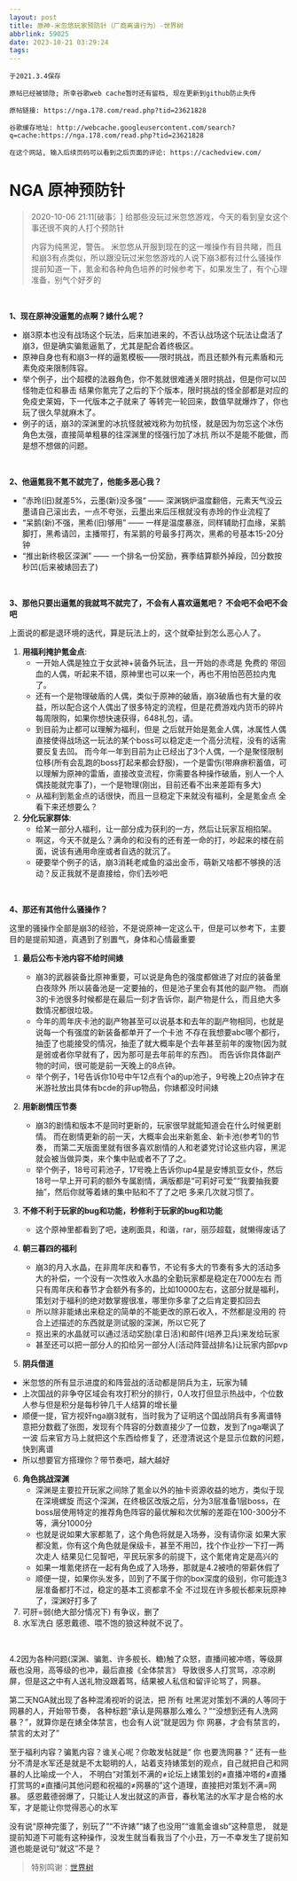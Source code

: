 ```yaml
---
layout: post
title: 原神-米忽悠玩家预防针（厂商离谱行为）-世界树
abbrlink: 59025
date: 2023-10-21 03:29:24
tags:
---
```

```
于2021.3.4保存

原帖已经被锁隐; 所幸谷歌web cache暂时还有留档, 现在更新到github防止失传

原帖链接: https://nga.178.com/read.php?tid=23621828

谷歌缓存地址: http://webcache.googleusercontent.com/search?q=cache:https://nga.178.com/read.php?tid=23621828

在这个网站, 输入后续页码可以看到之后页面的评论: https://cachedview.com/
```



# NGA 原神预防针

> 2020-10-06 21:11[破事氵] 给那些没玩过米忽悠游戏，今天的看到皇女这个事还很不爽的人打个预防针 
>
> 内容为纯黑泥，警告。 米忽悠从开服到现在的这一堆操作有目共睹，而且和崩3有点类似，所以跟没玩过米忽悠游戏的人说下崩3都有过什么骚操作 提前知道一下，氪金和各种角色培养的时候参考下，如果发生了，有个心理准备，别气个好歹的  

<br>

**1、现在原神没逼氪的点啊？婊什么呢？** 

- 崩3原本也没有战场这个玩法，后来加进来的，不否认战场这个玩法让盘活了崩3，但是确实骗氪逼氪了，尤其是配合着终极区。 
- 原神自身也有和崩3一样的逼氪模板——限时挑战，而且还额外有元素盾和元素免疫来限制阵容。
- 举个例子，出个超模的法器角色，你不氪就很难通关限时挑战，但是你可以凹怪物走位和暴击 结果你氪完了之后的下个版本，限时挑战的怪全部都是对应的免疫史莱姆，下一代版本之子就来了 等转完一轮回来，数值早就爆炸了，你也玩了很久早就麻木了。
- 例子的话，崩3的深渊里的冰抗怪就被戏称为勿抗怪，就是因为勿忘这个冰伤角色太强，直接简单粗暴的往深渊里的怪强行加了冰抗 所以不是能不能做，而是想不想做的问题。  

<br>

**2、他逼氪我不氪不就完了，他能多恶心我？** 

- ”赤玲(旧)就差5%，云墨(新)没多强“ —— 深渊锅炉温度翻倍，元素天气没云墨请自己滚出去，一点不夸张，云墨出来后压根就没有赤玲的作业流程了 
- “呆鹅(新)不强，黑希(旧)够用” —— 一样是温度暴涨，同样辅助打血缘，呆鹅脚打，黑希请凹，主播带打，有呆鹅的号最多打两次，黑希的号基本15-20分钟 
- “推出新终极区深渊” —— 一个排名一份奖励，赛季结算额外掉段，凹分数按秒凹(后来被婊回去了)  

<br>

**3、那他只要出逼氪的我就骂不就完了，不会有人喜欢逼氪吧？ 不会吧不会吧不会吧** 

上面说的都是退环境的迭代，算是玩法上的，这个就牵扯到怎么恶心人了。 

1. **用福利掩护氪金点**: 
    - 一开始人偶是独立于女武神+装备外玩法，且一开始的赤鸢是 免费的 带回血的人偶，听起来不错，原神里也可以来一个，再也不用怕芭芭拉内鬼了。 
    - 还有一个是物理破盾的人偶，类似于原神的破盾，崩3破盾也有大量的收益，所以配合这个人偶出了很多特定的流程，但是花费游戏内货币的碎片每周限购，如果你想快速获得，648礼包，请。 
    - 到目前为止都可以理解为福利，但是 之后就开始是氪金人偶，冰属性人偶直接使得战场这一玩法的某个boss可以稳定走一个高分流程，没有的话需要反复去凹。 而今年一年到目前为止已经出了3个人偶，一个是聚怪限制位移(所有会乱跑的boss打起来都会舒服)，一个是雷伤(带麻痹积蓄值，可以理解为原神的雷盾，直接改变流程，你需要各种操作破盾，别人一个人偶技能就完事了)，一个是物理(刚出，目前还看不出来差距有多大) 
    - 从福利到氪金点的话很快，而且一旦稳定下来就没有福利，全是氪金点 全看下来还想要么？ 
2. **分化玩家群体**: 
	- 给某一部分人福利，让一部分成为获利的一方，然后让玩家互相掐架。 
	- 啊这，今天不就是么？满命的和没有的还有差一命的打，吵起来的楼在前面，说该有通用命座或者自选的就沉了。 
	- 硬要举个例子的话，崩3消耗老咸鱼的溢出金币，萌新又啥都不够换的活动？反正我就不是直接给，你们去吵吧

<br>

**4、那还有其他什么骚操作？** 

这里的骚操作全部是崩3的经验，不是说原神一定这么干，但是可以参考下，主要目的是提前知道，真遇到了别置气，身体和心情最重要 

1. **最后公布卡池内容不给时间婊** 
	- 崩3的武器装备比原神重要，可以说是角色的强度都做进了对应的装备里 白夜除外 所以装备池是一定要抽的，但是池子里会有其他的副产物。 而崩3的卡池很多时候都是在最后一刻才告诉你，副产物是什么，而且绝大多数情况都很垃圾。 
	- 今年的周年庆卡池的副产物甚至可以说基本和去年的副产物相同，也就是说每一个有强度的新装备都单开了一个卡池 不存在我想要abc哪个都行，抽歪了也能接受的情况，抽歪了就大概率是个去年甚至前年的废物(因为就是弱或者你早就有了，因为那可是去年前年的东西)。 而告诉你具体副产物的时间，很可能是前一天晚上的8点钟。 
	- 举个例子，1号告诉你10号中午12点有个a的up池子，9号晚上20点钟才在米游社放出具体有bcde的非up物品，你婊都没时间婊 

2. **用新剧情压节奏** 
	- 崩3的剧情和版本不是同时更新的，玩家很早就能知道会在什么时候更剧情。 而在剧情更新的前一天，大概率会出来新氪金、新卡池(参考1)的节奏， 而第二天版面里就有很多喜欢剧情的人和老婆党讨论这些内容，黑泥就会被当做异类，来个集中贴或者不了了之。 
	- 举个例子，18号可莉池子，17号晚上告诉你up4星是安博凯亚女仆，然后18号一早上开可莉的额外专属剧情，满版都是“可莉好可爱”“我要抽我要抽”，然后你就等着婊的集中贴和不了了之吧 多来几次就习惯了。 

3. **不修不利于玩家的bug和功能，秒修利于玩家的bug和功能** 
	- 这个原神里都看到了吧，速刷面具，和谐，rar，丽莎超载，就懒得废话了 

4. **朝三暮四的福利** 
	- 崩3的月入水晶，在非周年庆和春节，不论有多大的节奏有多大的活动多大的补偿，一个没有一次性收入水晶的全勤玩家都是稳定在7000左右 而只有周年庆和春节才会额外有多的，比如10000左右，这部分就是福利，策划对于福利的绝对数掌握很准，哪里你多拿了之后肯定要扣回去 
	- 所以除非能婊出来稳定的简单的不能更改的原石收入，不然都是没用的 符合上述描述的东西就是测试服的深渊，所以它死了 
	- 抠出来的水晶就可以通过活动奖励(拿日活)和邮件(培养卫兵)来发给玩家 
	- 甚至还可以把一部分人的扣给另一部分人(活动阵营战排名)让玩家内部pvp 

5. **阴兵借道** 
- 米忽悠的所有显示进度的和阵营战的活动都是阴兵为主，玩家为辅 
- 上次国战的非争夺区域会有攻打积分的排行，0人攻打但显示热战中，个位数人参与但是积分是每秒钟几千人结算的增长量 
- 顺便一提，官方视奸nga崩3就有，当时我为了证明这个国战阴兵有多离谱特意把分数截了张图，发现有个阵容的分数直接少了一位数，发到了nga嘲讽了一波 后来官方马上就把这个东西给修复了，还澄清说这个是显示位数的问题，快到离谱 
- 所以想要官方搭理你？带节奏吧，越大越好 

6. **角色挑战深渊** 
	- 深渊是主要拉开玩家之间除了氪金以外的抽卡资源收益的地方，类似于现在深境螺旋 而这个深渊，在终极区改版之后，分为3层准备1层boss，在boss层使用特定的推荐角色阵容的最优解和次优解的差距在100-300分不等，满分1000分 
	- 也就是说如果大家都氪了，这个角色将就是入场券，没有请你滚 如果大家都没氪，你有这个角色就是保级卡，甚至不用凹，找个作业抄一下打一两次走人 结果见仁见智吧，平民玩家多的前提下，这个氪佬肯定是高兴的 
	- 如果一堆氪佬挤在一起有角色成了入场券，那就是4.2被喷的带薪休假了 
	- 顺便一提，如果你头发多，凹到了不属于你的box深度的级别，你可能连3层准备都打不过，稳定的基本工资都拿不全 不过现在许多舰长都来玩原神了，深渊好打多了 
7. 可肝=弱(绝大部分情况下) 有争议，删了 
8. 水军洗白 感恩戴德、喂不饱的狼这种就不说了。 

<br>

4.2因为各种问题(深渊、骗氪、许多舰长、糖)触了众怒，直播间被冲塔，等级屏蔽也没用，高等级的也冲，最后直接《全体禁言》 导致很多人打赏骂，凉凉刷屏，但是这之中有人送礼物没跟着骂，结果被人私信和留评论骂了，网暴。 

第二天NGA就出现了各种混淆视听的说法，把 所有 吐黑泥对策划不满的人等同于网暴的人，开始带节奏， 各种标题“承认是网暴那么难么？”“没想到还有人洗网暴？”，就算你是在婊全体禁言，也会有人说“就是因为 你 网暴，才会有禁言的，禁言的太对了” 

至于福利内容？骗氪内容？谁关心呢？你敢发帖就是“ 你 也要洗网暴？” 还有一些分不清是水军还是就是不太聪明的人，站着支持婊策划的观点，自己就把自己和网暴的人比喻成一个人， 不明白“对策划不满的≠论坛上婊策划的≠直播冲塔的≠直播打赏骂的≠直播问其他问题和祝福的≠网暴的”这个道理，直接把对策划不满=网暴。 感恩戴德弱爆了，只能让人发出就这的声音，春秋笔法的水军才是合格的水军，才是能让你觉得恶心的水军  

没有说“原神完蛋了，别玩了”“不许婊”“婊了也没用”“谁氪金谁sb”这种意思， 就是提前知道下可能有这种操作，没发生就当看我当了个小丑，万一不幸发生了提前知道也能是说句“就这”不是？ 

>特别鸣谢：[世界树](//hoyo.life)